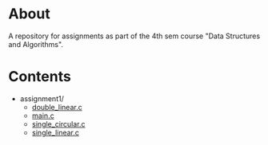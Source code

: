 
# About 

A repository for assignments as part of the 4th sem course "Data Structures
and Algorithms".  

# Contents 

 * assignment1/
     + [double_linear.c](https://raw.githubusercontent.com/shovnyk/data_structures_assignments/main/double_linear.c)
     + [main.c](https://raw.githubusercontent.com/shovnyk/data_structures_assignments/main/main.c)
     + [single_circular.c](https://raw.githubusercontent.com/shovnyk/data_structures_assignments/main/single_circular.c)
     + [single_linear.c](https://raw.githubusercontent.com/shovnyk/data_structures_assignments/main/single_linear.c)

